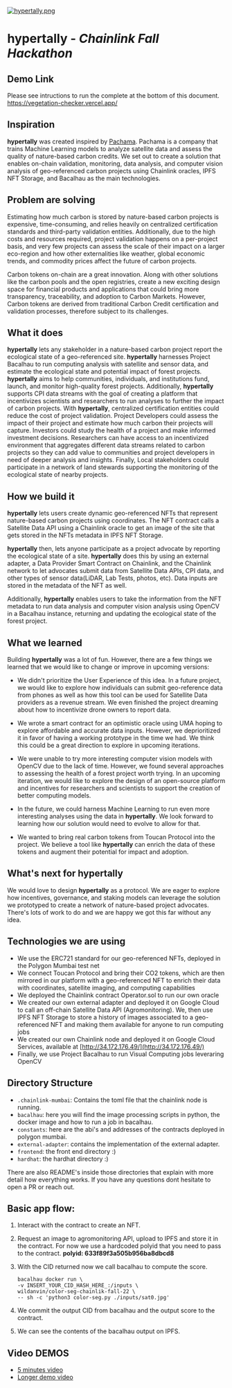 [![hypertally.png](https://i.postimg.cc/BbhQf4Ks/hypertally.png)](https://postimg.cc/5QCMwcgk)

# hypertally - _Chainlink Fall Hackathon_

## Demo Link

Please see intructions to run the complete at the bottom of this document.
https://vegetation-checker.vercel.app/

## Inspiration

**hypertally** was created inspired by [Pachama](https://pachama.com/). Pachama is a company that trains Machine Learning models to analyze satellite data and assess the quality of nature-based carbon credits. We set out to create a solution that enables on-chain validation, monitoring, data analysis, and computer vision analysis of geo-referenced carbon projects using Chainlink oracles, IPFS NFT Storage, and Bacalhau as the main technologies.

## Problem are solving

Estimating how much carbon is stored by nature-based carbon projects is expensive, time-consuming, and relies heavily on centralized certification standards and third-party validation entities. Additionally, due to the high costs and resources required, project validation happens on a per-project basis, and very few projects can assess the scale of their impact on a larger eco-region and how other externalities like weather, global economic trends, and commodity prices affect the future of carbon projects.

Carbon tokens on-chain are a great innovation. Along with other solutions like the carbon pools and the open registries, create a new exciting design space for financial products and applications that could bring more transparency, traceability, and adoption to Carbon Markets. However, Carbon tokens are derived from traditional Carbon Credit certification and validation processes, therefore subject to its challenges.

## What it does

**hypertally** lets any stakeholder in a nature-based carbon project report the ecological state of a geo-referenced site. **hypertally** harnesses Project Bacalhau to run computing analysis with satellite and sensor data, and estimate the ecological state and potential impact of forest projects. **hypertally** aims to help communities, individuals, and institutions fund, launch, and monitor high-quality forest projects. Additionally, **hypertally** supports CPI data streams with the goal of creating a platform that incentivizes scientists and researchers to run analyses to further the impact of carbon projects. With **hypertally**, centralized certification entities could reduce the cost of project validation. Project Developers could assess the impact of their project and estimate how much carbon their projects will capture. Investors could study the health of a project and make informed investment decisions. Researchers can have access to an incentivized environment that aggregates different data streams related to carbon projects so they can add value to communities and project developers in need of deeper analysis and insights. Finally, Local stakeholders could participate in a network of land stewards supporting the monitoring of the ecological state of nearby projects.

## How we build it

**hypertally** lets users create dynamic geo-referenced NFTs that represent nature-based carbon projects using coordinates. The NFT contract calls a Satellite Data API using a Chainlink oracle to get an image of the site that gets stored in the NFTs metadata in IPFS NFT Storage.

**hypertally** then, lets anyone participate as a project advocate by reporting the ecological state of a site. **hypertally** does this by using an external adapter, a Data Provider Smart Contract on Chainlink, and the Chainlink network to let advocates submit data from Satellite Data APIs, CPI data, and other types of sensor data(LiDAR, Lab Tests, photos, etc). Data inputs are stored in the metadata of the NFT as well.

Additionally, **hypertally** enables users to take the information from the NFT metadata to run data analysis and computer vision analysis using OpenCV in a Bacalhau instance, returning and updating the ecological state of the forest project.

## What we learned

Building **hypertally** was a lot of fun. However, there are a few things we learned that we would like to change or improve in upcoming versions:

- We didn't prioritize the User Experience of this idea. In a future project, we would like to explore how individuals can submit geo-reference data from phones as well as how this tool can be used for Satellite Data providers as a revenue stream. We even finished the project dreaming about how to incentivize drone owners to report data.

- We wrote a smart contract for an optimistic oracle using UMA hoping to explore affordable and accurate data inputs. However, we deprioritized it in favor of having a working prototype in the time we had. We think this could be a great direction to explore in upcoming iterations.

- We were unable to try more interesting computer vision models with OpenCV due to the lack of time. However, we found several approaches to assessing the health of a forest project worth trying. In an upcoming iteration, we would like to explore the design of an open-source platform and incentives for researchers and scientists to support the creation of better computing models.

- In the future, we could harness Machine Learning to run even more interesting analyses using the data in **hypertally**. We look forward to learning how our solution would need to evolve to allow for that.

- We wanted to bring real carbon tokens from Toucan Protocol into the project. We believe a tool like **hypertally** can enrich the data of these tokens and augment their potential for impact and adoption.

## What's next for hypertally

We would love to design **hypertally** as a protocol. We are eager to explore how incentives, governance, and staking models can leverage the solution we prototyped to create a network of nature-based project advocates. There's lots of work to do and we are happy we got this far without any idea.

## Technologies we are using

- We use the ERC721 standard for our geo-referenced NFTs, deployed in the Polygon Mumbai test net
- We connect Toucan Protocol and bring their CO2 tokens, which are then mirrored in our platform with a geo-referenced NFT to enrich their data with coordinates, satellite imaging, and computing capabilities
- We deployed the Chainlink contract Operator.sol to run our own oracle
- We created our own external adapter and deployed it on Google Cloud to call an off-chain Satellite Data API (Agromonitoring). We, then use IPFS NFT Storage to store a history of images associated to a geo-referenced NFT and making them available for anyone to run computing jobs
- We created our own Chainlink node and deployed it on Google Cloud Services, available at [http://34.172.176.49/](http://34.172.176.49/)
- Finally, we use Project Bacalhau to run Visual Computing jobs leveraring OpenCV

## Directory Structure

- `.chainlink-mumbai`: Contains the toml file that the chainlink node is running.
- `bacalhau`: here you will find the image processing scripts in python, the docker image and how to run a job in bacalhau.
- `constants`: here are the abi's and addresses of the contracts deployed in polygon mumbai.
- `external-adapter`: contains the implementation of the external adapter.
- `frontend`: the front end directory :)
- `hardhat`: the hardhat directory :)

There are also README's inside those directories that explain with more detail how everything works. If you have any questions dont hesitate to open a PR or reach out.

## Basic app flow:

1. Interact with the contract to create an NFT.

2. Request an image to agromonitoring API, upload to IPFS and store it in the contract. For now we use a hardcoded polyid that you need to pass to the contract. **polyid: 633f89f3a505b956ba8dbcd8**
3. With the CID returned now we call bacalhau to compute the score.

   ```
   bacalhau docker run \
   -v INSERT_YOUR_CID_HASH_HERE_:/inputs \
   wildanvin/color-seg-chainlik-fall-22 \
   -- sh -c 'python3 color-seg.py ./inputs/sat0.jpg'
   ```

4. We commit the output CID from bacalhau and the output score to the contract.

5. We can see the contents of the bacalhau output on IPFS.

## Video DEMOS

- [5 minutes video](https://www.youtube.com/watch?v=pEN7OsOJVS4)
- [Longer demo video](https://www.youtube.com/watch?v=OP46g92Ud00)
